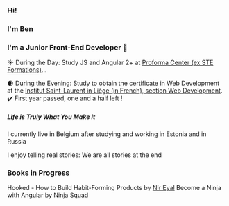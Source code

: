 ### Hi!
### I'm Ben 
### I'm a Junior Front-End Developer 👋

:sunny: During the Day: Study JS and Angular 2+ at [Proforma Center (ex STE Formations)](http://buzz4job.be/proforma/agile-developer-full-stack-javascript/)...

:waxing_crescent_moon: During the Evening: Study to obtain the certificate in Web Development at the [Institut Saint-Laurent in Liège (in French), section Web Development](https://www.isl.be/portfolio_item/formation-liege-web-developer-webmaster/ ). :heavy_check_mark: First year passed, one and a half left !



#####  Life is Truly What You Make It
I currently live in Belgium after studying and working in Estonia and in Russia

I enjoy telling real stories: We are all stories at the end

### Books in Progress
Hooked - How to Build Habit-Forming Products by [Nir Eyal](https://medium.com/startup-grind/nir-eyal-why-you-are-addicted-to-facebook-slack-pinterest-468a86eb562)
Become a Ninja with Angular by Ninja Squad

<!--
**BenoitMayeur/BenoitMayeur** is a ✨ _special_ ✨ repository because its `README.md` (this file) appears on your GitHub profile.

Here are some ideas to get you started:

- 🔭 I’m currently working on ...
- 🌱 I’m currently learning ...
- 👯 I’m looking to collaborate on ...
- 🤔 I’m looking for help with ...
- 💬 Ask me about ...
- 📫 How to reach me: ...
- 😄 Pronouns: ...
- ⚡ Fun fact: ...
-->
